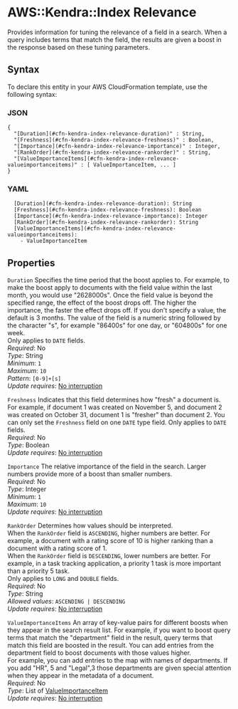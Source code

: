 # AWS::Kendra::Index Relevance<a name="aws-properties-kendra-index-relevance"></a>

Provides information for tuning the relevance of a field in a search\. When a query includes terms that match the field, the results are given a boost in the response based on these tuning parameters\.

## Syntax<a name="aws-properties-kendra-index-relevance-syntax"></a>

To declare this entity in your AWS CloudFormation template, use the following syntax:

### JSON<a name="aws-properties-kendra-index-relevance-syntax.json"></a>

```
{
  "[Duration](#cfn-kendra-index-relevance-duration)" : String,
  "[Freshness](#cfn-kendra-index-relevance-freshness)" : Boolean,
  "[Importance](#cfn-kendra-index-relevance-importance)" : Integer,
  "[RankOrder](#cfn-kendra-index-relevance-rankorder)" : String,
  "[ValueImportanceItems](#cfn-kendra-index-relevance-valueimportanceitems)" : [ ValueImportanceItem, ... ]
}
```

### YAML<a name="aws-properties-kendra-index-relevance-syntax.yaml"></a>

```
  [Duration](#cfn-kendra-index-relevance-duration): String
  [Freshness](#cfn-kendra-index-relevance-freshness): Boolean
  [Importance](#cfn-kendra-index-relevance-importance): Integer
  [RankOrder](#cfn-kendra-index-relevance-rankorder): String
  [ValueImportanceItems](#cfn-kendra-index-relevance-valueimportanceitems):
    - ValueImportanceItem
```

## Properties<a name="aws-properties-kendra-index-relevance-properties"></a>

`Duration` <a name="cfn-kendra-index-relevance-duration"></a>
Specifies the time period that the boost applies to\. For example, to make the boost apply to documents with the field value within the last month, you would use "2628000s"\. Once the field value is beyond the specified range, the effect of the boost drops off\. The higher the importance, the faster the effect drops off\. If you don't specify a value, the default is 3 months\. The value of the field is a numeric string followed by the character "s", for example "86400s" for one day, or "604800s" for one week\.  
Only applies to `DATE` fields\.  
_Required_: No  
_Type_: String  
_Minimum_: `1`  
_Maximum_: `10`  
_Pattern_: `[0-9]+[s]`  
_Update requires_: [No interruption](https://docs.aws.amazon.com/AWSCloudFormation/latest/UserGuide/using-cfn-updating-stacks-update-behaviors.html#update-no-interrupt)

`Freshness` <a name="cfn-kendra-index-relevance-freshness"></a>
Indicates that this field determines how "fresh" a document is\. For example, if document 1 was created on November 5, and document 2 was created on October 31, document 1 is "fresher" than document 2\. You can only set the `Freshness` field on one `DATE` type field\. Only applies to `DATE` fields\.  
_Required_: No  
_Type_: Boolean  
_Update requires_: [No interruption](https://docs.aws.amazon.com/AWSCloudFormation/latest/UserGuide/using-cfn-updating-stacks-update-behaviors.html#update-no-interrupt)

`Importance` <a name="cfn-kendra-index-relevance-importance"></a>
The relative importance of the field in the search\. Larger numbers provide more of a boost than smaller numbers\.  
_Required_: No  
_Type_: Integer  
_Minimum_: `1`  
_Maximum_: `10`  
_Update requires_: [No interruption](https://docs.aws.amazon.com/AWSCloudFormation/latest/UserGuide/using-cfn-updating-stacks-update-behaviors.html#update-no-interrupt)

`RankOrder` <a name="cfn-kendra-index-relevance-rankorder"></a>
Determines how values should be interpreted\.  
When the `RankOrder` field is `ASCENDING`, higher numbers are better\. For example, a document with a rating score of 10 is higher ranking than a document with a rating score of 1\.  
When the `RankOrder` field is `DESCENDING`, lower numbers are better\. For example, in a task tracking application, a priority 1 task is more important than a priority 5 task\.  
Only applies to `LONG` and `DOUBLE` fields\.  
_Required_: No  
_Type_: String  
_Allowed values_: `ASCENDING | DESCENDING`  
_Update requires_: [No interruption](https://docs.aws.amazon.com/AWSCloudFormation/latest/UserGuide/using-cfn-updating-stacks-update-behaviors.html#update-no-interrupt)

`ValueImportanceItems` <a name="cfn-kendra-index-relevance-valueimportanceitems"></a>
An array of key\-value pairs for different boosts when they appear in the search result list\. For example, if you want to boost query terms that match the "department" field in the result, query terms that match this field are boosted in the result\. You can add entries from the department field to boost documents with those values higher\.  
For example, you can add entries to the map with names of departments\. If you add "HR", 5 and "Legal",3 those departments are given special attention when they appear in the metadata of a document\.  
_Required_: No  
_Type_: List of [ValueImportanceItem](aws-properties-kendra-index-valueimportanceitem.md)  
_Update requires_: [No interruption](https://docs.aws.amazon.com/AWSCloudFormation/latest/UserGuide/using-cfn-updating-stacks-update-behaviors.html#update-no-interrupt)
